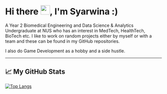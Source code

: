 # Hi there <img src="https://raw.githubusercontent.com/MartinHeinz/MartinHeinz/master/wave.gif" width="30px">, I'm Syarwina :)

A Year 2 Biomedical Engineering and Data Science & Analytics Undergraduate at NUS who has an interest in MedTech, HealthTech, BioTech etc. I like to work on random projects either by myself or with a team and these can be found in my GitHub repositories.

I also do Game Development as a hobby and a side hustle. 

---

## &#x1f4c8; My GitHub Stats

[![Top Langs](https://github-readme-stats.vercel.app/api/top-langs/?username=syarwinaaa09&hide=java,html,css&theme=radical)](https://github.com/anuraghazra/github-readme-stats)
